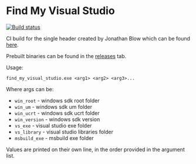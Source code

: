 # Find My Visual Studio
[![Build status](https://ci.appveyor.com/api/projects/status/abc5ovnxahbdm7j0?svg=true)](https://ci.appveyor.com/project/josh33901/find-my-visual-studio)

CI build for the single header created by Jonathan Blow which can be found [here](https://gist.github.com/Kalinovcic/b4d9cc55a37f929cb62320763e8fbb47).

Prebuilt binaries can be found in the [releases](https://github.com/josh33901/find_my_visual_studio/releases) tab.

Usage:

`find_my_visual_studio.exe <arg1> <arg2> <arg3>...`

Where args can be:
 - `win_root` - windows sdk root folder
 - `win_um` - windows sdk um folder
 - `win_ucrt` - windows sdk ucrt folder
 - `win_version` - windows sdk version
 - `vs_exe` - visual studio exe folder
 - `vs_library` - visual studio libraries folder
 - `msbuild_exe` - msbuild exe folder
 
Values are printed on their own line, in the order provided in the argument list.
